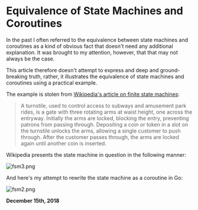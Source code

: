# Equivalence of State Machines and Coroutines

In the past I often referred to the equivalence between state machines and coroutines as a kind of obvious fact that doesn't need any additional explanation. It was brought to my attention, however, that that may not always be the case.

This article therefore doesn't attempt to express and deep and ground-breaking truth, rather, it illustrates the equivalence of state machines and coroutines using a practical example.

The example is stolen from [Wikipedia's article on finite state machines](https://en.wikipedia.org/wiki/Finite-state_machine):

> A turnstile, used to control access to subways and amusement park rides, is a gate with three rotating arms at waist height, one across the entryway. Initially the arms are locked, blocking the entry, preventing patrons from passing through. Depositing a coin or token in a slot on the turnstile unlocks the arms, allowing a single customer to push through. After the customer passes through, the arms are locked again until another coin is inserted.

Wikipedia presents the state machine in question in the following manner:

![fsm3.png](http://250bpm.wdfiles.com/local--files/blog:141/fsm3.png)

And here's my attempt to rewrite the state machine as a coroutine in Go:

![fsm2.png](http://250bpm.wdfiles.com/local--files/blog:141/fsm2.png)

**December 15th, 2018**